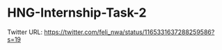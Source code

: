 # HNG-Internship-Task-2
Twitter URL:    https://twitter.com/feli_nwa/status/1165331637288259586?s=19

